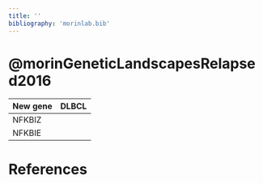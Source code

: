```yaml
---
title: ''
bibliography: 'morinlab.bib'
---
```


# @morinGeneticLandscapesRelapsed2016
|New gene|DLBCL|
|:-|:-|
|NFKBIZ||1 |
|NFKBIE||1 |

# References

